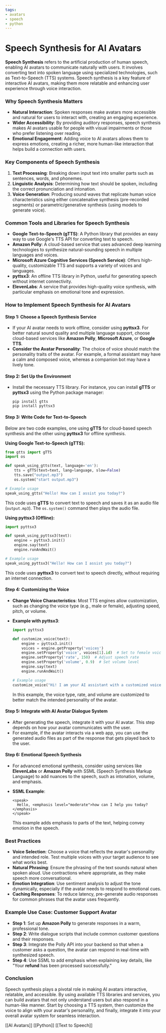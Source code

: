 ```yaml
---
tags:
- avatars
- speech
- python
---
```


# Speech Synthesis for AI Avatars

**Speech Synthesis** refers to the artificial production of human speech, enabling AI avatars to communicate naturally with users. It involves converting text into spoken language using specialized technologies, such as Text-to-Speech (TTS) systems. Speech synthesis is a key feature of interactive AI avatars, making them more relatable and enhancing user experience through voice interaction.

### Why Speech Synthesis Matters

- **Natural Interaction**: Spoken responses make avatars more accessible and natural for users to interact with, creating an engaging experience.
- **Wider Accessibility**: By providing auditory responses, speech synthesis makes AI avatars usable for people with visual impairments or those who prefer listening over reading.
- **Emotional Engagement**: Adding voice to AI avatars allows them to express emotions, creating a richer, more human-like interaction that helps build a connection with users.

### Key Components of Speech Synthesis

1. **Text Processing**: Breaking down input text into smaller parts such as sentences, words, and phonemes.
2. **Linguistic Analysis**: Determining how text should be spoken, including the correct pronunciation and intonation.
3. **Voice Generation**: Producing sound waves that replicate human voice characteristics using either concatenative synthesis (pre-recorded segments) or parametric/generative synthesis (using models to generate voice).

### Common Tools and Libraries for Speech Synthesis

- **Google Text-to-Speech (gTTS)**: A Python library that provides an easy way to use Google's TTS API for converting text to speech.
- **Amazon Polly**: A cloud-based service that uses advanced deep learning technologies to synthesize natural-sounding speech in multiple languages and voices.
- **Microsoft Azure Cognitive Services (Speech Service)**: Offers high-quality, customizable TTS and supports a variety of voices and languages.
- **pyttsx3**: An offline TTS library in Python, useful for generating speech without internet connectivity.
- **ElevenLabs**: A service that provides high-quality voice synthesis, with particular emphasis on emotional tone and expression.

### How to Implement Speech Synthesis for AI Avatars

#### Step 1: Choose a Speech Synthesis Service

- If your AI avatar needs to work offline, consider using **pyttsx3**. For better natural sound quality and multiple language support, choose cloud-based services like **Amazon Polly**, **Microsoft Azure**, or **Google TTS**.
- **Consider the Avatar Personality**: The choice of voice should match the personality traits of the avatar. For example, a formal assistant may have a calm and composed voice, whereas a companion bot may have a lively tone.

#### Step 2: Set Up the Environment

- Install the necessary TTS library. For instance, you can install **gTTS** or **pyttsx3** using the Python package manager:

    ```
    pip install gtts
    pip install pyttsx3
    ```

#### Step 3: Write Code for Text-to-Speech

Below are two code examples, one using **gTTS** for cloud-based speech synthesis and the other using **pyttsx3** for offline synthesis.

**Using Google Text-to-Speech (gTTS):**

```python
from gtts import gTTS
import os

def speak_using_gtts(text, language='en'):
    tts = gTTS(text=text, lang=language, slow=False)
    tts.save("output.mp3")
    os.system("start output.mp3")

# Example usage
speak_using_gtts("Hello! How can I assist you today?")
```

This code uses **gTTS** to convert text to speech and saves it as an audio file (`output.mp3`). The `os.system()` command then plays the audio file.

**Using pyttsx3 (Offline):**

```python
import pyttsx3

def speak_using_pyttsx3(text):
    engine = pyttsx3.init()
    engine.say(text)
    engine.runAndWait()

# Example usage
speak_using_pyttsx3("Hello! How can I assist you today?")
```

This code uses **pyttsx3** to convert text to speech directly, without requiring an internet connection.

#### Step 4: Customizing the Voice

- **Change Voice Characteristics**: Most TTS engines allow customization, such as changing the voice type (e.g., male or female), adjusting speed, pitch, or volume.
- **Example with pyttsx3**:

    ```python
    import pyttsx3
    
    def customize_voice(text):
        engine = pyttsx3.init()
        voices = engine.getProperty('voices')
        engine.setProperty('voice', voices[1].id)  # Set to female voice
        engine.setProperty('rate', 150)  # Adjust speech rate
        engine.setProperty('volume', 0.9)  # Set volume level
        engine.say(text)
        engine.runAndWait()
    
    # Example usage
    customize_voice("Hi! I am your AI assistant with a customized voice.")
    ```

    In this example, the voice type, rate, and volume are customized to better match the intended personality of the avatar.

#### Step 5: Integrate with AI Avatar Dialogue System

- After generating the speech, integrate it with your AI avatar. This step depends on how your avatar communicates with the user.
- For example, if the avatar interacts via a web app, you can use the generated audio files as part of the response that gets played back to the user.

#### Step 6: Emotional Speech Synthesis

- For advanced emotional synthesis, consider using services like **ElevenLabs** or **Amazon Polly** with SSML (Speech Synthesis Markup Language) to add nuances to the speech, such as intonation, volume, and emphasis.
- **SSML Example**:

    ```
    <speak>
      Hello, <emphasis level="moderate">how can I help you today?</emphasis>
    </speak>
    ```

    This example adds emphasis to parts of the text, helping convey emotion in the speech.

### Best Practices

- **Voice Selection**: Choose a voice that reflects the avatar's personality and intended role. Test multiple voices with your target audience to see what works best.
- **Natural Phrasing**: Ensure the phrasing of the text sounds natural when spoken aloud. Use contractions where appropriate, as they make speech more conversational.
- **Emotion Integration**: Use sentiment analysis to adjust the tone dynamically, especially if the avatar needs to respond to emotional cues.
- **Caching Responses**: To reduce latency, pre-generate audio responses for common phrases that the avatar uses frequently.

### Example Use Case: Customer Support Avatar

- **Step 1**: Set up **Amazon Polly** to generate responses in a warm, professional tone.
- **Step 2**: Write dialogue scripts that include common customer questions and their responses.
- **Step 3**: Integrate the Polly API into your backend so that when a customer asks a question, the avatar can respond in real-time with synthesized speech.
- **Step 4**: Use SSML to add emphasis when explaining key details, like "Your **refund** has been processed successfully."

### Conclusion

Speech synthesis plays a pivotal role in making AI avatars interactive, relatable, and accessible. By using available TTS libraries and services, you can build avatars that not only understand users but also respond in a human-like manner. Start by choosing a TTS system, then customize the voice to align with your avatar's personality, and finally, integrate it into your overall avatar system for seamless interaction.

[[AI Avatars]]   [[Python]]  [[Text to Speech]]
